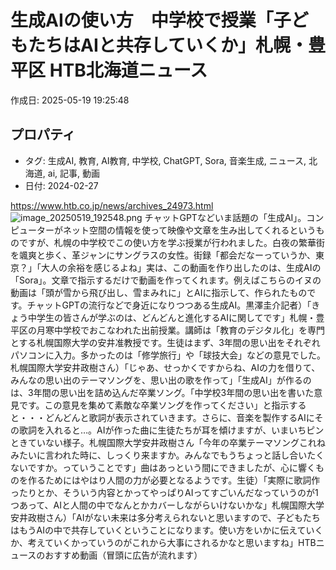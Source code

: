 # 生成AIの使い方　中学校で授業「子どもたちはAIと共存していくか」札幌・豊平区 HTB北海道ニュース

作成日: 2025-05-19 19:25:48

## プロパティ

- タグ: 生成AI, 教育, AI教育, 中学校, ChatGPT, Sora, 音楽生成, ニュース, 北海道, ai, 記事, 動画
- 日付: 2024-02-27

https://www.htb.co.jp/news/archives_24973.html
![image_20250519_192548.png](../assets/image_20250519_192548.png)
チャットGPTなどいま話題の「生成AI」。コンピューターがネット空間の情報を使って映像や文章を生み出してくれるというものですが、札幌の中学校でこの使い方を学ぶ授業が行われました。白夜の繁華街を颯爽と歩く、革ジャンにサングラスの女性。街録「都会だなーっていうか、東京？」「大人の余裕を感じるよね」実は、この動画を作り出したのは、生成AIの「Sora」。文章で指示するだけで動画を作ってくれます。例えばこちらのイヌの動画は「頭が雪から飛び出し、雪まみれに」とAIに指示して、作られたものです。チャットGPTの流行などで身近になりつつある生成AI。黒澤圭介記者）「きょう中学生の皆さんが学ぶのは、どんどんと進化するAIに関してです」札幌・豊平区の月寒中学校でおこなわれた出前授業。講師は「教育のデジタル化」を専門とする札幌国際大学の安井准教授です。生徒はまず、3年間の思い出をそれぞれパソコンに入力。多かったのは「修学旅行」や「球技大会」などの意見でした。札幌国際大学安井政樹さん）「じゃあ、せっかくですからね、AIの力を借りて、みんなの思い出のテーマソングを、思い出の歌を作って」「生成AI」が作るのは、3年間の思い出を詰め込んだ卒業ソング。「中学校3年間の思い出を書いた意見です。この意見を集めて素敵な卒業ソングを作ってください」と指示すると・・・どんどんと歌詞が表示されていきます。さらに、音楽を製作するAIにその歌詞を入れると…。AIが作った曲に生徒たちが耳を傾けますが、いまいちピンときていない様子。札幌国際大学安井政樹さん「今年の卒業テーマソングこれねみたいに言われた時に、しっくり来ますか。みんなでもうちょっと話し合いたくないですか。っていうことです」曲はあっという間にできましたが、心に響くものを作るためにはやはり人間の力が必要となるようです。生徒）「実際に歌詞作ったりとか、そういう内容とかってやっぱりAIってすごいんだなっていうのが1つあって、AIと人間の中でなんとかカバーしながらいけないかな」札幌国際大学安井政樹さん）「AIがない未来は多分考えられないと思いますので、子どもたちはもうAIの中で共存していくということになります。使い方をいかに伝えていくか、考えていくかっていうのがこれから大事にされるかなと思いますね」HTBニュースのおすすめ動画（冒頭に広告が流れます）